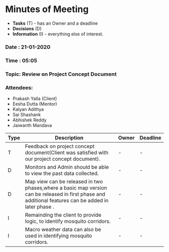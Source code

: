 # Minutes of Meeting

* **Tasks** (T) - has an Owner and a deadline
* **Decisions** (D)
* **Information** (I) - everything else of interest.
 
### Date : 21-01-2020
### Time : 05:05
### Topic: Review on Project Concept Document
### Attendees: 
* Prakash Yalla (Client)
* Eesha Dutta (Mentor)
* Kalyan Adithya
* Sai Shashank
* Abhishek Reddy
* Jaiwanth Mandava 

Type | Description | Owner | Deadline
---- | ---- | ---- | ----
T | Feedback on project concept document(Client was satisfied with our project concept document). | - | -
D | Monitors and Admin should be able to view the past data collected.| - | -
D | Map view can be released in two phases,where a basic map version can be released in first phase and additional features can be added in later phase .| - | -
I | Remainding the client to provide logic, to identify mosquito corridors. | - | -
I | Macro weather data can also be used in identifying mosquito corridors. | - | -
